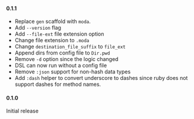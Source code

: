 #### 0.1.1
* Replace `gen` scaffold with `moda`.
* Add `--version` flag
* Add `--file-ext` file extension option
* Change file extension to `.moda`
* Change `destination_file_suffix` to `file_ext`
* Append dirs from config file to `Dir.pwd`
* Remove `-d` option since the logic changed
* DSL can now run without a config file
* Remove `:json` support for non-hash data types
* Add `:dash` helper to convert underscore to dashes since ruby does not support dashes for method names.

#### 0.1.0
Initial release
